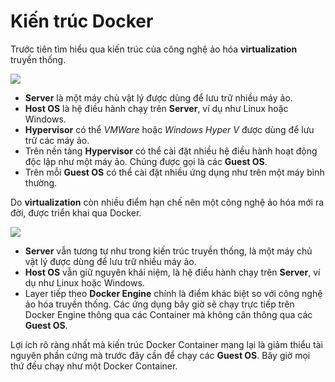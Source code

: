 # Kiến trúc Docker

Trước tiên tìm hiểu qua kiến trúc của công nghệ ảo hóa **virtualization** truyền thống.

![](https://i.imgur.com/UReEBnj.png)

- **Server** là một máy chủ vật lý được dùng để lưu trữ nhiều máy ảo.
- **Host OS** là hệ điều hành chạy trên **Server**, ví dụ như Linux hoặc Windows.
- **Hypervisor** có thể *VMWare* hoặc *Windows Hyper V* được dùng để lưu trữ các máy ảo.
- Trên nền tảng **Hypervisor** có thể cài đặt nhiều hệ điều hành hoạt động độc lập như một máy ảo. Chúng được gọi là các **Guest OS**.
-  Trên mỗi **Guest OS** có thể cài đặt nhiều ứng dụng như trên một máy bình thường.

Do **virtualization** còn nhiều điểm hạn chế nên một công nghệ ảo hóa mới ra đời, được triển khai qua Docker.

![](https://i.imgur.com/R4LrdxR.png)

- **Server** vẫn tương tự như trong kiến trúc truyền thống, là một máy chủ vật lý được dùng để lưu trữ nhiều máy ảo.
- **Host OS** vẫn giữ nguyên khái niệm, là hệ điều hành chạy trên **Server**, ví dụ như Linux hoặc Windows.
- Layer tiếp theo **Docker Engine** chính là điểm khác biệt so với công nghệ ảo hóa truyền thống. Các ứng dụng bây giờ sẽ chạy trực tiếp trên Docker Engine thông qua các Container mà không cân thông qua các **Guest OS**.

Lợi ích rõ ràng nhất mà kiến trúc Docker Container  mang lại là giảm thiểu tài nguyên phần cứng mà trước đây cần để chạy các **Guest OS**. Bây giờ mọi thứ đều chạy như một Docker Container.
